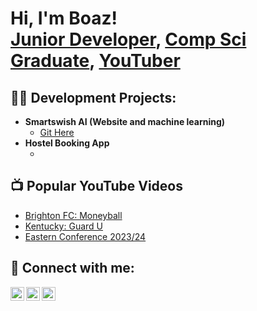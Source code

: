 <h1>Hi, I'm Boaz! <br/><a href="https://github.com/DXPEMU">Junior Developer</a>, <a href="https://www.linkedin.com/in/oreoluwa-dopemu/">Comp Sci Graduate</a>, <a href="https://www.youtube.com/c/DXPEMU">YouTuber</a></h1>

<h2>👨‍💻 Development Projects:</h2>

- <b>Smartswish AI (Website and machine learning)</b>
  - [Git Here](https://github.com/DXPEMU)
- <b> Hostel Booking App </b>
  - []()
<h2>📺 Popular YouTube Videos</h2>

- [Brighton FC: Moneyball](https://youtu.be/x-5CKBeWkyE)
- [Kentucky: Guard U](https://youtu.be/uMb9UQcR8fQ)
- [Eastern Conference 2023/24](https://youtu.be/jMOQJzutNO8)

<h2> 🤳 Connect with me:</h2>

[<img align="left" alt="DXPEMU | YouTube" width="22px" src="https://cdn.jsdelivr.net/npm/simple-icons@v3/icons/youtube.svg" />][youtube]
[<img align="left" alt="JoshMadakor | LinkedIn" width="22px" src="https://cdn.jsdelivr.net/npm/simple-icons@v3/icons/linkedin.svg" />][linkedin]
[<img align="left" alt="JoshMadakor | Instagram" width="22px" src="https://cdn.jsdelivr.net/npm/simple-icons@v3/icons/instagram.svg" />][instagram]


[youtube]: https://www.youtube.com/c/DXPEMU
[instagram]: https://www.instagram.com/boazdopemu/
[linkedin]: (https://www.linkedin.com/in/oreoluwa-dopemu/)
